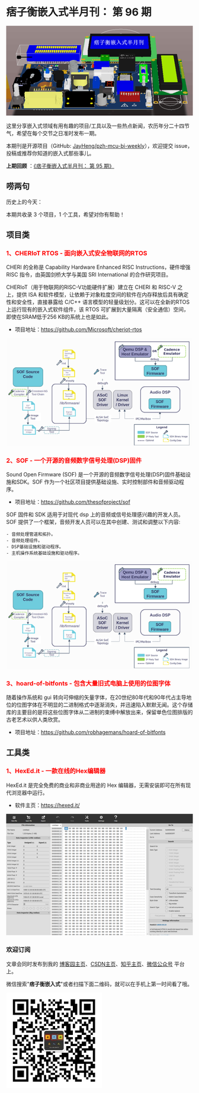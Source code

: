 # 痞子衡嵌入式半月刊： 第 96 期

![](https://raw.githubusercontent.com/JayHeng/pzh-mcu-bi-weekly/master/pics/pzh_mcu_bi_weekly.PNG)

这里分享嵌入式领域有用有趣的项目/工具以及一些热点新闻，农历年分二十四节气，希望在每个交节之日准时发布一期。

本期刊是开源项目（GitHub: [JayHeng/pzh-mcu-bi-weekly](https://github.com/JayHeng/pzh-mcu-bi-weekly)），欢迎提交 issue，投稿或推荐你知道的嵌入式那些事儿。

**上期回顾** ：[《痞子衡嵌入式半月刊： 第 95 期》](https://www.cnblogs.com/henjay724/p/18079011)

## 唠两句

历史上的今天：

本期共收录 3 个项目，1 个工具，希望对你有帮助！

## 项目类

### <font color="red">1、CHERIoT RTOS - 面向嵌入式安全物联网的RTOS</font>

CHERI 的全称是 Capability Hardware Enhanced RISC Instructions，硬件增强 RISC 指令，由英国剑桥大学与美国 SRI International 的合作研究项目。

CHERIoT（用于物联网的RISC-V功能硬件扩展）建立在 CHERI 和 RISC-V 之上，提供 ISA 和软件模型，让依赖于对象粒度空间的软件在内存释放后具有确定性和安全性，直接暴露给 C/C++ 语言模型的轻量级划分。这可以在全新的RTOS上运行现有的嵌入式软件组件，该 RTOS 可扩展到大量隔离（安全通信）空间，即使在SRAM低于256 KB的系统上也是如此。

 * 项目地址：https://github.com/Microsoft/cheriot-rtos

![](https://raw.githubusercontent.com/JayHeng/pzh-mcu-bi-weekly/master/pics/issue-096/SOF.PNG)

### <font color="red">2、SOF - 一个开源的音频数字信号处理(DSP)固件</font>

Sound Open Firmware (SOF) 是一个开源的音频数字信号处理(DSP)固件基础设施和SDK。SOF 作为一个社区项目提供基础设施、实时控制部件和音频驱动程序。

 * 项目地址：https://github.com/thesofproject/sof

SOF 固件和 SDK 适用于对现代 dsp 上的音频或信号处理感兴趣的开发人员。SOF 提供了一个框架，音频开发人员可以在其中创建、测试和调整以下内容:

```text
- 音频处理管道和拓扑。
- 音频处理组件。
- DSP基础设施和驱动程序。
- 主机操作系统基础设施和驱动程序。
```

![](https://raw.githubusercontent.com/JayHeng/pzh-mcu-bi-weekly/master/pics/issue-096/SOF.PNG)

### <font color="red">3、hoard-of-bitfonts - 包含大量旧式电脑上使用的位图字体</font>

随着操作系统和 gui 转向可伸缩的矢量字体，在20世纪80年代和90年代占主导地位的位图字体在不明显的二进制格式中逐渐消失，并迅速陷入默默无闻。这个存储库的主要目的是将这些位图字体从二进制的束缚中解放出来，保留单色位图排版的古老艺术以供人类欣赏。

 * 项目地址：https://github.com/robhagemans/hoard-of-bitfonts


## 工具类

### <font color="red">1、HexEd.it - 一款在线的Hex编辑器</font>

HexEd.it 是完全免费的商业和非商业用途的 Hex 编辑器，无需安装即可在所有现代浏览器中运行。

 * 软件主页：https://hexed.it/

![](https://raw.githubusercontent.com/JayHeng/pzh-mcu-bi-weekly/master/pics/issue-096/HexEd-it.PNG)

### 欢迎订阅

文章会同时发布到我的 [博客园主页](https://www.cnblogs.com/henjay724/)、[CSDN主页](https://blog.csdn.net/henjay724)、[知乎主页](https://www.zhihu.com/people/henjay724)、[微信公众号](http://weixin.sogou.com/weixin?type=1&query=痞子衡嵌入式) 平台上。

微信搜索"__痞子衡嵌入式__"或者扫描下面二维码，就可以在手机上第一时间看了哦。

![](https://raw.githubusercontent.com/JayHeng/pzhmcu-picture/master/wechat/pzhMcu_qrcode_258x258.jpg)

